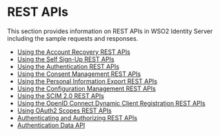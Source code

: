 # REST APIs

This section provides information on REST APIs in WSO2 Identity Server
including the sample requests and responses.

-   [Using the Account Recovery REST APIs](../../develop/using-the-account-recovery-rest-apis)
-   [Using the Self Sign-Up REST APIs](../../develop/using-the-self-sign-up-rest-apis)
-   [Using the Authentication REST APIs](../../develop/using-the-authentication-rest-apis)
-   [Using the Consent Management REST APIs](../../develop/using-the-consent-management-rest-apis)
-   [Using the Personal Information Export REST APIs](../../develop/using-the-personal-information-export-rest-apis)
-   [Using the Configuration Management REST APIs](../../develop/using-the-configuration-management-rest-apis)
-   [Using the SCIM 2.0 REST APIs](../../develop/using-the-scim-2.0-rest-apis)
-   [Using the OpenID Connect Dynamic Client Registration REST APIs](Using-the../../learn/openid-connectdynamic-client-registration-rest-apis)
-   [Using OAuth2 Scopes REST APIs](../../develop/using-oauth2-scopes-rest-apis)
-   [Authenticating and Authorizing REST APIs](../../develop/authenticating-and-authorizing-rest-apis)
-   [Authentication Data API](../../develop/authenticating-and-authorizing-rest-apis)
